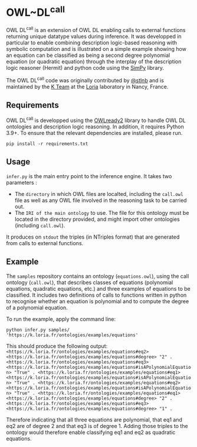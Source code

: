 # OWL~DL<sup>call</sup>

$\text{OWL~DL}^{\text{call}}$ is an extension of OWL DL enabling calls to external functions returning unique datatype values during inference. It was developped in particular to enable combining description logic-based reasoning with symbolic computation and is illustrated on a simple example showing how an equation can be classified as being a second degree polynomial equation (or quadratic equation) through the interplay of the description logic reasoner (Hermit) and python code using the [SimPy](https://www.sympy.org/) library.

The $\text{OWL~DL}^{\text{call}}$ code was originally contributed by [@stlnb](https://github.com/stlnb/) and is maintained by the [K Team](https://k.loria.fr) at the [Loria](https://www.loria.fr) laboratory in Nancy, France. 

## Requirements

$\text{OWL~DL}^{\text{call}}$ is developped using the [OWLready2]([url](https://owlready2.readthedocs.io/en/v0.42/)) library to handle OWL DL ontologies and description logic reasoning. In addition, it requires Python 3.9+. To ensure that the relevant dependencies are installed, please run.

``
pip install -r requirements.txt
``

## Usage

`infer.py` is the main entry point to the inference engine. It takes two parameters :
 - The `directory` in which OWL files are localted, including the `call.owl` file as well as any OWL file involved in the reasoning task to be carried out.
 - The `IRI of the main ontology` to use. The file for this ontology must be located in the directory provided, and might import other ontologies (including `call.owl`).

It produces on `stdout` the triples (in NTriples format) that are generated from calls to external functions.

## Example

The `samples` repository contains an ontology (`equations.owl`), using the call ontology (`call.owl`), that describes classes of equations (polynomial equations, quadratic equations, etc.) and three examples of equations to be classified. It includes two definitions of calls to functions written in python to recognise whether an equation is polynomial and to compute the degree of a polynomial equation. 

To run the example, apply the command line: 

``
python infer.py samples/ 'https://k.loria.fr/ontologies/examples/equations'
``

This should produce the following output:
``
<https://k.loria.fr/ontologies/examples/equations#eq2> <https://k.loria.fr/ontologies/examples/equations#degree> "2" .
<https://k.loria.fr/ontologies/examples/equations#eq3> <https://k.loria.fr/ontologies/examples/equations#isAPolynomialEquation> "True" .
<https://k.loria.fr/ontologies/examples/equations#eq1> <https://k.loria.fr/ontologies/examples/equations#isAPolynomialEquation> "True" .
<https://k.loria.fr/ontologies/examples/equations#eq2> <https://k.loria.fr/ontologies/examples/equations#isAPolynomialEquation> "True" .
<https://k.loria.fr/ontologies/examples/equations#eq1> <https://k.loria.fr/ontologies/examples/equations#degree> "2" .
<https://k.loria.fr/ontologies/examples/equations#eq3> <https://k.loria.fr/ontologies/examples/equations#degree> "1" .
``

Therefore indicating that all three equations are polynomial, that eq1 and eq2 are of degree 2 and that eq3 is of degree 1. Adding those triples to the ontology would therefore enable classifying eq1 and eq2 as quadratic equations.
